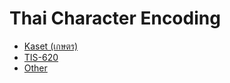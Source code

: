 # Thai Character Encoding

- [Kaset (เกษตร)](code_Kaset.md)
- [TIS-620](code_TIS-620.md)
- [Other](code_other.md)
